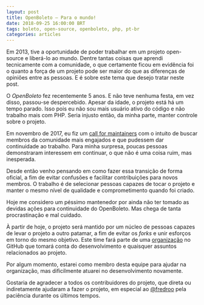 ```yaml
---
layout: post
title: OpenBoleto – Para o mundo!
date: 2018-09-25 16:00:00 BRT
tags: boleto, open-source, openboleto, php, pt-br
categories: articles
---
```

Em 2013, tive a oportunidade de poder trabalhar em um projeto open-source e
liberá-lo ao mundo. Dentre tantas coisas que aprendi tecnicamente com a 
comunidade, o que certamente ficou em evidência foi o quanto a força de um 
projeto pode ser maior do que as diferenças de opiniões entre as pessoas. E é
sobre este tema que desejo tratar neste post.

O _OpenBoleto_ fez recentemente 5 anos. E não teve nenhuma festa, em vez disso,
passou-se despercebido. Apesar da idade, o projeto está há um tempo parado.
Isso pois eu não sou mais usuário ativo do código e não trabalho mais com PHP.
Seria injusto então, da minha parte, manter controle sobre o projeto.

Em novembro de 2017, eu fiz um [call for
maintainers](https://github.com/kriansa/openboleto/issues/96) com o intuito de
buscar membros da comunidade mais engajados e que pudessem dar continuidade ao
trabalho. Para minha surpresa, poucas pessoas demonstraram interessem em 
continuar, o que não é uma coisa ruim, mas inesperada.

Desde então venho pensando em como fazer essa transição de forma oficial, a fim
de evitar confusões e facilitar contribuições para novos membros. O trabalho é
de selecionar pessoas capazes de tocar o projeto e manter o mesmo nível de
qualidade e comprometimento quando foi criado.

Hoje me considero um péssimo mantenedor por ainda não ter tomado as devidas
ações para continuidade do OpenBoleto. Mas chega de tanta procrastinação e mal
cuidado. 

À partir de hoje, o projeto será mantido por um núcleo de pessoas capazes de
levar o projeto a outro patamar, a fim de evitar os _forks_ e unir esforços em
torno do mesmo objetivo. Este time fará parte de uma
[organização](https://github.com/openboleto) no GitHub que tomará conta do
desenvolvimento e quaisquer assuntos relacionados ao projeto.

Por algum momento, estarei como membro desta equipe para ajudar na organização,
mas dificilmente atuarei no desenvolvimento novamente.

Gostaria de agradecer a todos os contribuidores do projeto, que direta ou 
indiretamente ajudaram a fazer o projeto, em especial ao
[@fredroo](https://github.com/fredroo) pela paciência durante os últimos tempos.
